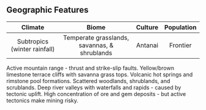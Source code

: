## Geographic Features
| Climate | Biome | Culture | Population |
|:---:|:---:|:---:|:---:|
| Subtropics (winter rainfall) | Temperate grasslands, savannas, & shrublands | Antanai | Frontier |
Active mountain range - thrust and strike-slip faults.
Yellow/brown limestone terrace cliffs with savanna grass tops.
Volcanic hot springs and rimstone pool formations.
Scattered woodlands, shrublands, and scrublands.
Deep river valleys with waterfalls and rapids - caused by tectonic uplift.
High concentration of ore and gem deposits - but active tectonics make mining risky.